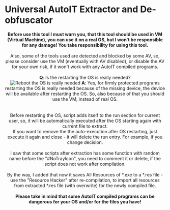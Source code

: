 # Universal AutoIT Extractor and De-obfuscator

<center>
<b>Before use this tool I must warn you, that this tool should be used in VM (Virtual Machine), you can use it on a real OS, but I won't be responsible for any damage! You take responsibility for using this tool.</b>
<br>
<br>
Also, some of the tools used are detected and blocked by some AV, so, please consider use the VM (eventually with AV disabled), or disable the AV for your own risk, if it won't work with any AutoIT compiled programs.
<br>
<br>
<b>Q</b>: Is the restarting the OS is really needed?<br>
<img src="https://i.imgur.com/YtcMiOu.png" alt="Reboot the OS is really needed">
<b>A</b>: Yes, for firmly protected programs restarting the OS is really needed because of the missing device, the device will be available after restarting the OS. So, also because of that you should use the VM, instead of real OS.<br>
<br>
<br>
Before restarting the OS, script adds itself to the run section for current user, so, it will be automatically executed after the OS starting again with current file to extract.
<br>
If you want to remove the the auto-execution after OS restarting, just execute it again and close - it will delete the run entry. For example, if you change decision.
<br>
<br>
I saw that some scripts after extraction has some function with random name before the "#NoTrayIcon", you need to comment it or delete, if the script does not work after compilation.
<br>
<br>
By the way, I added that now it saves All Resources of *.exe to a *.res file - use the "Resource Hacker" after re-compilation, to import all resources from extracted *.res file (with overwrite) for the newly compiled file.
<br>
<br>
<b>Please take in mind that some AutoIT compiled programs can be dangerous for your OS and/or for the files you have!</b>
</center>
